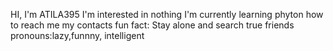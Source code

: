 HI, I'm ATILA395
I'm interested in nothing
I'm currently learning phyton 
how to reach me my contacts
fun fact: Stay alone and search true friends
pronouns:lazy,funnny, intelligent

  
